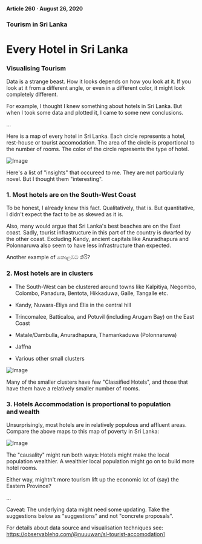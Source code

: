 #### Article 260 · August 26, 2020

### Tourism in Sri Lanka

# Every Hotel in Sri Lanka

### Visualising Tourism

Data is a strange beast. How it looks depends on how you look at it. If you look at it from a different angle, or even in a different color, it might look completely different.

For example, I thought I knew something about hotels in Sri Lanka. But when I took some data and plotted it, I came to some new conclusions.

...

Here is a map of every hotel in Sri Lanka. Each circle represents a hotel, rest-house or tourist accomodation. The area of the circle is proportional to the number of rooms. The color of the circle represents the type of hotel.

![Image](https://cdn-images-1.medium.com/max/800/1*09oTZGH9zxXNke98WNBfaA.png)

Here's a list of "insights" that occureed to me. They are not particularly novel. But I thought them "interesting".

### 1. Most hotels are on the South-West Coast

To be honest, I already knew this fact. Qualitatively, that is. But quantitative, I didn't expect the fact to be as skewed as it is.

Also, many would argue that Sri Lanka's best beaches are on the East coast. Sadly, tourist infrastructure in this part of the country is dwarfed by the other coast. Excluding Kandy, ancient capitals like Anuradhapura and Polonnaruwa also seem to have less infrastructure than expected.

Another example of කොළඹට කිරි?

### 2. Most hotels are in clusters

* The South-West can be clustered around towns like Kalpitiya, Negombo, Colombo, Panadura, Bentota, Hikkaduwa, Galle, Tangalle etc.

* Kandy, Nuwara-Eliya and Ella in the central hill

* Trincomalee, Batticaloa, and Potuvil (including Arugam Bay) on the East Coast

* Matale/Dambulla, Anuradhapura, Thamankaduwa (Polonnaruwa)

* Jaffna

* Various other small clusters

![Image](https://cdn-images-1.medium.com/max/800/1*0z8M45o0MnwDl0Gs1Xxn8w.png)

Many of the smaller clusters have few "Classified Hotels", and those that have them have a relatively smaller number of rooms.

### 3. Hotels Accommodation is proportional to population and wealth

Unsurprisingly, most hotels are in relatively populous and affluent areas. Compare the above maps to this map of poverty in Sri Lanka:

![Image](https://cdn-images-1.medium.com/max/800/1*ou8GFd307dwj0zAiyOh1yA.png)

The "causality" might run both ways: Hotels might make the local population wealthier. A wealthier local population might go on to build more hotel rooms.

Either way, mightn't more tourism lift up the economic lot of (say) the Eastern Province?

...

Caveat: The underlying data might need some updating. Take the suggestions below as "suggestions" and not "concrete proposals".

For details about data source and visualisation techniques see: https://observablehq.com/@nuuuwan/sl-tourist-accomodation]